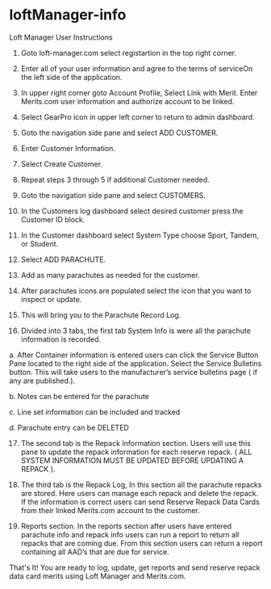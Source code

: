 # loftManager-info

Loft Manager User Instructions

1. Goto loft-manager.com select registartion in the top right corner.

2. Enter all of your user information and agree to the terms of serviceOn
the left side of the application.

3. In upper right corner goto Account Profile, Select Link with Merit.
Enter Merits.com user information and authorize account to be linked.

4. Select GearPro icon in upper left corner to return to admin
dashboard.

5. Goto the navigation side pane and select ADD CUSTOMER.

6. Enter Customer Information.

7. Select Create Customer.

8. Repeat steps 3 through 5 if additional Customer needed.

9. Goto the navigation side pane and select CUSTOMERS.

10. In the Customers log dashboard select desired customer press the
Customer ID block.

11. In the Customer dashboard select System Type choose Sport,
Tandem, or Student.

12. Select ADD PARACHUTE.

13. Add as many parachutes as needed for the customer.

14. After parachutes icons are populated select the icon that you want
to inspect or update.

15. This will bring you to the Parachute Record Log.

16. Divided into 3 tabs, the first tab System Info is were all the parachute information is recorded.

  a. After Container information is entered users can click the Service Button Pane located to the right side of the application.      Select the Service Bulletins button. This will take users to the manufacturer’s service bulletins page ( if any are              published.).
  
  b. Notes can be entered for the parachute
  
  c. Line set information can be included and tracked
  
  d. Parachute entry can be DELETED
  
17. The second tab is the Repack Information section. Users will use this pane to update the repack information for each reserve repack. ( ALL SYSTEM INFORMATION MUST BE UPDATED BEFORE UPDATING A REPACK ).

18. The third tab is the Repack Log, In this section all the parachute repacks are stored. Here users can manage each repack and delete the repack. If the information is correct users can send Reserve Repack Data Cards from their linked Merits.com account to the customer.

19. Reports section. In the reports section after users have entered parachute info and repack info users can run a report to return all repacks that are coming due. From this section users can return a report containing all AAD’s that are due for service.

That's It! You are ready to log, update, get reports and send reserve repack data card merits using Loft Manager and Merits.com.
